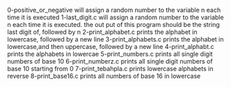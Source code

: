 0-positive_or_negative will assign a random number to the variable n each time it is executed
1-last_digit.c will assign a random number to the variable n each time it is executed. the out put of this program should be the string last digit of, followed by n
2-print_alphabet.c prints the alphabet in lowercase, followed by a new line
3-print_alphabets.c prints the alphabet in lowercase,and then uppercase, followed by a new line
4-print_alphabt.c prints the alphabets in lowercae
5-print_numbers.c prints all single digit numbers of base 10
6-print_numberz.c prints all single digit numbers of base 10 starting from 0
7-print_tebahpla.c prints lowercase alphabets in reverse
8-print_base16.c prints all numbers of base 16 in lowercase
